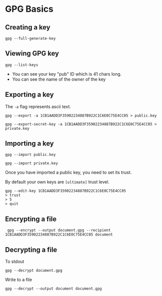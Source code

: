 # GPG Basics

## Creating a key

`gpg --full-generate-key`

## Viewing GPG key

```none
gpg --list-keys
```

* You can see your key "pub" ID which is 41 chars long.
* You can see the name of the owner of the key

## Exporting a key

The `-a` flag represents ascii text.

```none
gpg --export -a 1CB1AADD3F35902234887B922C1C6E0C75E4CC05 > public.key
```

```none
gpg --export-secret-key -a 1CB1AADD3F35902234887B922C1C6E0C75E4CC05 > private.key
```

## Importing a key

```none
gpg --import public.key
```

```none
gpg --import private.key
```

Once you have imported a public key, you need to set its trust.

By default your own keys are `[ultimate]` trust level.

```none
gpg --edit-key 1CB1AADD3F35902234887B922C1C6E0C75E4CC05
> trust
> 5
> quit
```

## Encrypting a file

```none
 gpg --encrypt --output document.gpg --recipient 1CB1AADD3F35902234887B922C1C6E0C75E4CC05 document
```

## Decrypting a file

To stdout

```none
gpg --decrypt document.gpg
```

Write to a file

```none
gpg --decrypt --output document document.gpg
```


